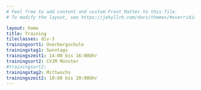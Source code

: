 ```yaml
---
# Feel free to add content and custom Front Matter to this file.
# To modify the layout, see https://jekyllrb.com/docs/themes/#overriding-theme-defaults

layout: home
title: Training
tileclasses: div-3
trainingsort1: Overbergschule
trainingstag1: Sonntags
trainingszeit1: 14:00 bis 16:00Uhr
trainingsort2: CVJM Münster
#trainingsort2:
trainingstag2: Mittwochs
trainingszeit2: 18:00 bis 20:00Uhr
---
```


[//]: # (Trainingszeiten)

[//]: # (==============)

[//]: # ()
[//]: # (Wienburgpark)

[//]: # (------------)

[//]: # ()
[//]: # (**Sonntags** 10:00 bis 12:00Uhr)

[//]: # ()
[//]: # (**Trainer** wechselnd)

[//]: # (<div>)

[//]: # (<iframe src="https://www.google.com/maps/d/embed?mid=1ItXdHt4LITyJr3uKbfTh02Tr8lLqO4Rk" width="640" height="480"></iframe>)

[//]: # ()
[//]: # (Wienburgpark)

[//]: # (------)

[//]: # ()
[//]: # (**Sonntags** 10:00 bis 12:00Uhr)

[//]: # ()
[//]: # (**Trainer** wechselnd)

[//]: # (</div>)

[//]: # ()
[//]: # (<div>)

[//]: # (<iframe src="https://www.google.com/maps/d/embed?mid=1ItXdHt4LITyJr3uKbfTh02Tr8lLqO4Rk" width="640" height="480"></iframe>)

[//]: # ()
[//]: # (Am Grünen Grund)

[//]: # (------------)

[//]: # (**Donnerstags** 18:00 bis 20:00Uhr)

[//]: # (**Trainer** wechselnd)

[//]: # (</div>)

[//]: # ()
[//]: # ({% capture first-section %})

[//]: # ()
[//]: # (Here is my first section content!)

[//]: # ()
[//]: # ({% endcapture %})

[//]: # ()
[//]: # ({% capture second-section %})

[//]: # ()
[//]: # (Here is the second section!)

[//]: # ()
[//]: # ({% endcapture %})